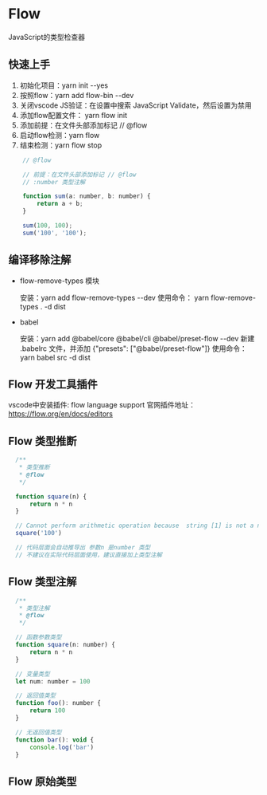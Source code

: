 # Flow

JavaScript的类型检查器

## 快速上手

1. 初始化项目：yarn init --yes 
2. 按照flow：yarn add flow-bin --dev
3. 关闭vscode JS验证：在设置中搜索 JavaScript Validate，然后设置为禁用
4. 添加flow配置文件： yarn flow init
5. 添加前提：在文件头部添加标记 // @flow 
6. 启动flow检测：yarn flow
7. 结束检测：yarn flow stop

```js
    // @flow

    // 前提：在文件头部添加标记 // @flow
    // :number 类型注解

    function sum(a: number, b: number) {
        return a + b;
    }

    sum(100, 100);
    sum('100', '100');
```

## 编译移除注解

- flow-remove-types 模块
  
  安装：yarn add flow-remove-types --dev
  使用命令： yarn flow-remove-types . -d dist

- babel

  安装：yarn add @babel/core @babel/cli @babel/preset-flow --dev
  新建 .babelrc 文件，并添加 {"presets": ["@babel/preset-flow"]}
  使用命令： yarn babel src -d dist

## Flow 开发工具插件

  vscode中安装插件: flow language support 
  官网插件地址：https://flow.org/en/docs/editors

## Flow 类型推断

```js
  /**
   * 类型推断
   * @flow
   */

  function square(n) {
      return n * n
  }

  // Cannot perform arithmetic operation because  string [1] is not a number.Flow(unsafe-addition)
  square('100') 

  // 代码层面会自动推导出 参数n 是number 类型
  // 不建议在实际代码层面使用，建议直接加上类型注解
```

## Flow 类型注解

```js
  /**
   * 类型注解
   * @flow
   */

  // 函数参数类型
  function square(n: number) {
      return n * n
  }

  // 变量类型
  let num: number = 100

  // 返回值类型
  function foo(): number {
      return 100
  }

  // 无返回值类型
  function bar(): void {
      console.log('bar')
  }
```

## Flow 原始类型

